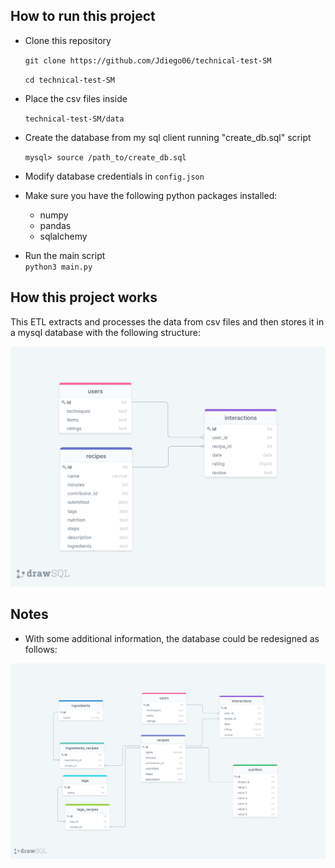 ## How to run this project

- Clone this repository

  `git clone https://github.com/Jdiego06/technical-test-SM`

  `cd technical-test-SM`

- Place the csv files inside

  `technical-test-SM/data`

- Create the database from my sql client running "create_db.sql" script

  `mysql> source /path_to/create_db.sql`

- Modify database credentials in `config.json`

- Make sure you have the following python packages installed:

  - numpy
  - pandas
  - sqlalchemy

- Run the main script  
  `python3 main.py`

## How this project works

This ETL extracts and processes the data from csv files and then stores it in a mysql database with the following structure:

![sql diagram](diagrams/sql_diagram.png "SQL Diagram")

## Notes

- With some additional information, the database could be redesigned as follows:

![sql diagram_2](diagrams/sql_diagram_2.png "SQL Diagram 2")
